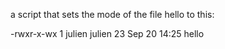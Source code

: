  a script that sets the mode of the file hello to this:

-rwxr-x-wx 1 julien julien 23 Sep 20 14:25 hello
